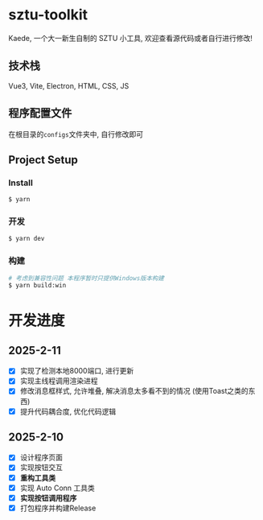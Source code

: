 # sztu-toolkit

Kaede, 一个大一新生自制的 SZTU 小工具, 欢迎查看源代码或者自行进行修改!

## 技术栈

Vue3, Vite, Electron, HTML, CSS, JS

## 程序配置文件

在根目录的`configs`文件夹中, 自行修改即可

## Project Setup

### Install

```bash
$ yarn
```

### 开发

```bash
$ yarn dev
```

### 构建

```bash
# 考虑到兼容性问题 本程序暂时只提供Windows版本构建
$ yarn build:win
```

# 开发进度

## 2025-2-11

- [x] 实现了检测本地8000端口, 进行更新
- [x] 实现主线程调用渲染进程
- [x] 修改消息框样式, 允许堆叠, 解决消息太多看不到的情况 (使用Toast之类的东西)
- [x] 提升代码耦合度, 优化代码逻辑

## 2025-2-10

- [x] 设计程序页面
- [x] 实现按钮交互
- [x] **重构工具类**
- [x] 实现 Auto Conn 工具类
- [x] **实现按钮调用程序**
- [x] 打包程序并构建Release
